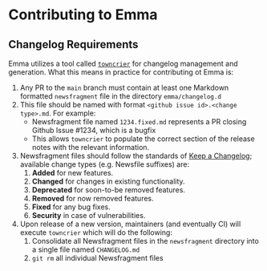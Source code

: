 # Contributing to Emma

## Changelog Requirements

Emma utilizes a tool called [`towncrier`](https://towncrier.readthedocs.io/) for changelog management and generation.
What this means in practice for contributing ot Emma is:

1. Any PR to the `main` branch must contain at least one Markdown formatted `newsfragment` file in the directory `emma/changelog.d`
1. This file should be named with format `<github issue id>.<change type>.md`. For example:
    * Newsfragment file named `1234.fixed.md` represents a PR closing Github Issue #1234, which is a bugfix
    * This allows `towncrier` to populate the correct section of the release notes with the relevant information.
1. Newsfragment files should follow the standards of [Keep a Changelog](https://keepachangelog.com/); available change types (e.g. Newsfile suffixes) are:
    1. **Added** for new features.
    1. **Changed** for changes in existing functionality.
    1. **Deprecated** for soon-to-be removed features.
    1. **Removed** for now removed features.
    1. **Fixed** for any bug fixes.
    1. **Security** in case of vulnerabilities.
1. Upon release of a new version, maintainers (and eventually CI) will execute `towncrier` which will do the following:
   1. Consolidate all Newsfragment files in the `newsfragment` directory into a single file named `CHANGELOG.md`
   2. `git rm` all individual Newsfragment files
